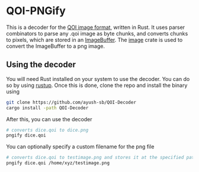 # QOI-PNGify

This is a decoder for the [QOI image format](https://qoiformat.org), written in Rust. It uses parser combinators to parse any .qoi image as byte chunks, and converts chunks to pixels, which are stored in an [ImageBuffer](https://docs.rs/image/0.24.6/image/struct.ImageBuffer.html). The [image](https://crates.io/crates/image) crate is used to convert the ImageBuffer to a png image.

## Using the decoder

You will need Rust installed on your system to use the decoder. You can do so by using [rustup](https://rustup.rs). Once this is done, clone the repo and install the binary using

```bash
git clone https://github.com/ayush-sb/QOI-Decoder
cargo install -path QOI-Decoder
```

After this, you can use the decoder

```bash
# converts dice.qoi to dice.png
pngify dice.qoi
```

You can optionally specify a custom filename for the png file

```bash
# converts dice.qoi to testimage.png and stores it at the specified path
pngify dice.qoi /home/xyz/testimage.png
```
